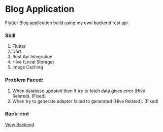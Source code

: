 # Blog Application

Flutter Blog application build using my own backend rest api.

### Skill
1.  Flutter
2.  Dart
3.  Rest Api Integration
4.  Hive (Local Storage)
5.  Image Caching

### Problem Faced:
1. When database updated then If try to fetch data gives error (Hive Related). (Fixed) 
2. When try to generate adapter failed to generated (Hive Related). (Fixed)

### Back-end
[View Backend](https://github.com/SakibvHossain/Blogging_Application_Backend)
